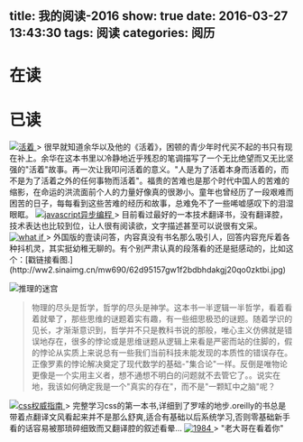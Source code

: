 title: 我的阅读-2016
show: true
date: 2016-03-27 13:43:30
tags: 阅读
categories: 阅历
---
# 在读

# 已读

<a class="fancybox" rel="group" href="http://www.amazon.cn/gp/product/B0098SGXLK/ref=as_li_qf_sp_asin_tl?ie=UTF8&camp=536&creative=3200&creativeASIN=B0098SGXLK&linkCode=as2&tag=dante-23">
    <img src="https://img3.doubanio.com/lpic/s27279654.jpg" alt="活着" />
</a>
> 很早就知道余华以及他的《活着》，困顿的青少年时代买不起的书只有现在补上。余华在这本书里以冷静地近乎残忍的笔调描写了一个无比绝望而又无比坚强的"活着"故事。再一次让我叩问活着的意义。"人是为了活着本身而活着的，而不是为了活着之外的任何事物而活着"。福贵的苦难也是那个时代中国人的苦难的缩影，在命运的洪流面前个人的力量好像真的很渺小。童年也曾经历了一段艰难而困苦的日子，每每看到这些苦难的经历和故事，总难免不了一些唏嘘感叹下的泪湿眼眶。

<a class="fancybox" rel="group" href="http://www.amazon.cn/gp/product/B00JVLEYY2/ref=as_li_tf_tl?ie=UTF8&camp=536&creative=3200&creativeASIN=B00JVLEYY2&linkCode=as2&tag=dante-23">
    <img src="https://img1.doubanio.com/lpic/s26700273.jpg" alt="javascript异步编程" />
</a>
> 目前看过最好的一本技术翻译书，没有翻译腔，技术表达也比较到位，让人很有阅读欲，文字描述甚至可以说很有文采。

<a class="fancybox" rel="group" href="http://www.amazon.cn/gp/product/B00W4R6JV6/ref=as_li_tf_tl?ie=UTF8&camp=536&creative=3200&creativeASIN=B00W4R6JV6&linkCode=as2&tag=dante-23">
    <img src="http://img3.douban.com/lpic/s28059454.jpg" alt="what if" />
</a>
> 外国版的壹读问答，内容真没有书名那么吸引人，回答内容充斥着各种抖机灵，其实挺幼稚无聊的。有个别严肃认真的段落看的还是挺感动的，比如这个：[戳链接看图.](http://ww2.sinaimg.cn/mw690/62d95157gw1f2bdbhdakgj20qo0zktbi.jpg)

![推理的迷宫](https://img1.doubanio.com/lpic/s1433523.jpg)
> 物理的尽头是哲学，哲学的尽头是神学。这本书一半逻辑一半哲学，看着看着就晕了，那些思维的谜题着实有趣，有一些细思极恐的谜题。随着学识的见长，才渐渐意识到，哲学并不只是教科书说的那般，唯心主义仿佛就是错误地存在，很多的悖论或是思维谜题从逻辑上来看是严密而站的住脚的，假的悖论从实质上来说总有一些我们当前科技未能发现的本质性的错误存在。正像罗素的悖论解决奠定了现代数学的基础-"集合论"一样。反倒是唯物论更像是一个实用主义者，想不通想不明白的问题就不去管它了。。说实在地，我该如何确定我是一个"真实的存在"，而不是"一颗缸中之脑"呢？

<!--more-->

<a class="fancybox" rel="group" href="http://www.amazon.cn/gp/product/B0011F5SIC/ref=as_li_qf_sp_asin_il_tl?ie=UTF8&camp=536&creative=3200&creativeASIN=B0011F5SIC&linkCode=as2&tag=dante-23">
    <img src="http://img3.douban.com/lpic/s2921314.jpg" alt="css权威指南" />
</a>
> 完整学习css的第一本书,详细到了罗嗦的地步.oreilly的书总是带着点翻译文风看起来并不是那么舒爽,适合有基础以后系统学习,否则零基础新手看的话容易被那琐碎细致而又翻译腔的叙述看晕...

<a class="fancybox" rel="group" href="http://www.amazon.cn/gp/product/B00C947WME/ref=as_li_qf_sp_asin_tl?ie=UTF8&camp=536&creative=3200&creativeASIN=B00C947WME&linkCode=as2&tag=dante-23">
    <img src="http://img3.doubanio.com/lpic/s26372338.jpg" alt="1984" />
</a>
> "老大哥在看着你"

